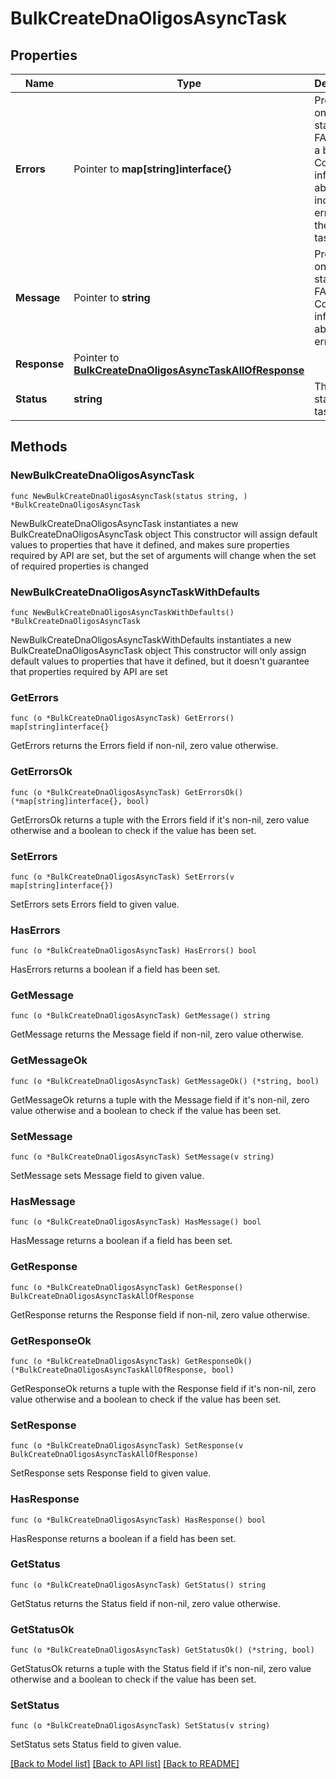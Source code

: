 # BulkCreateDnaOligosAsyncTask

## Properties

Name | Type | Description | Notes
------------ | ------------- | ------------- | -------------
**Errors** | Pointer to **map[string]interface{}** | Present only when status is FAILED for a bulk task. Contains information about the individual errors in the bulk task.  | [optional] 
**Message** | Pointer to **string** | Present only when status is FAILED. Contains information about the error. | [optional] 
**Response** | Pointer to [**BulkCreateDnaOligosAsyncTaskAllOfResponse**](BulkCreateDnaOligosAsyncTaskAllOfResponse.md) |  | [optional] 
**Status** | **string** | The current state of the task. | 

## Methods

### NewBulkCreateDnaOligosAsyncTask

`func NewBulkCreateDnaOligosAsyncTask(status string, ) *BulkCreateDnaOligosAsyncTask`

NewBulkCreateDnaOligosAsyncTask instantiates a new BulkCreateDnaOligosAsyncTask object
This constructor will assign default values to properties that have it defined,
and makes sure properties required by API are set, but the set of arguments
will change when the set of required properties is changed

### NewBulkCreateDnaOligosAsyncTaskWithDefaults

`func NewBulkCreateDnaOligosAsyncTaskWithDefaults() *BulkCreateDnaOligosAsyncTask`

NewBulkCreateDnaOligosAsyncTaskWithDefaults instantiates a new BulkCreateDnaOligosAsyncTask object
This constructor will only assign default values to properties that have it defined,
but it doesn't guarantee that properties required by API are set

### GetErrors

`func (o *BulkCreateDnaOligosAsyncTask) GetErrors() map[string]interface{}`

GetErrors returns the Errors field if non-nil, zero value otherwise.

### GetErrorsOk

`func (o *BulkCreateDnaOligosAsyncTask) GetErrorsOk() (*map[string]interface{}, bool)`

GetErrorsOk returns a tuple with the Errors field if it's non-nil, zero value otherwise
and a boolean to check if the value has been set.

### SetErrors

`func (o *BulkCreateDnaOligosAsyncTask) SetErrors(v map[string]interface{})`

SetErrors sets Errors field to given value.

### HasErrors

`func (o *BulkCreateDnaOligosAsyncTask) HasErrors() bool`

HasErrors returns a boolean if a field has been set.

### GetMessage

`func (o *BulkCreateDnaOligosAsyncTask) GetMessage() string`

GetMessage returns the Message field if non-nil, zero value otherwise.

### GetMessageOk

`func (o *BulkCreateDnaOligosAsyncTask) GetMessageOk() (*string, bool)`

GetMessageOk returns a tuple with the Message field if it's non-nil, zero value otherwise
and a boolean to check if the value has been set.

### SetMessage

`func (o *BulkCreateDnaOligosAsyncTask) SetMessage(v string)`

SetMessage sets Message field to given value.

### HasMessage

`func (o *BulkCreateDnaOligosAsyncTask) HasMessage() bool`

HasMessage returns a boolean if a field has been set.

### GetResponse

`func (o *BulkCreateDnaOligosAsyncTask) GetResponse() BulkCreateDnaOligosAsyncTaskAllOfResponse`

GetResponse returns the Response field if non-nil, zero value otherwise.

### GetResponseOk

`func (o *BulkCreateDnaOligosAsyncTask) GetResponseOk() (*BulkCreateDnaOligosAsyncTaskAllOfResponse, bool)`

GetResponseOk returns a tuple with the Response field if it's non-nil, zero value otherwise
and a boolean to check if the value has been set.

### SetResponse

`func (o *BulkCreateDnaOligosAsyncTask) SetResponse(v BulkCreateDnaOligosAsyncTaskAllOfResponse)`

SetResponse sets Response field to given value.

### HasResponse

`func (o *BulkCreateDnaOligosAsyncTask) HasResponse() bool`

HasResponse returns a boolean if a field has been set.

### GetStatus

`func (o *BulkCreateDnaOligosAsyncTask) GetStatus() string`

GetStatus returns the Status field if non-nil, zero value otherwise.

### GetStatusOk

`func (o *BulkCreateDnaOligosAsyncTask) GetStatusOk() (*string, bool)`

GetStatusOk returns a tuple with the Status field if it's non-nil, zero value otherwise
and a boolean to check if the value has been set.

### SetStatus

`func (o *BulkCreateDnaOligosAsyncTask) SetStatus(v string)`

SetStatus sets Status field to given value.



[[Back to Model list]](../README.md#documentation-for-models) [[Back to API list]](../README.md#documentation-for-api-endpoints) [[Back to README]](../README.md)


